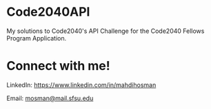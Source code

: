 # Code2040API

My solutions to Code2040's API Challenge for the Code2040 Fellows Program Application.

# Connect with me!

LinkedIn: https://www.linkedin.com/in/mahdihosman

Email: mosman@mail.sfsu.edu

